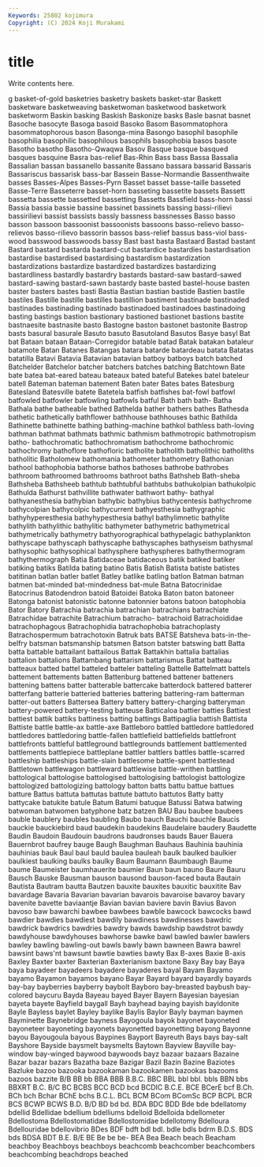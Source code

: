```yaml
---
Keywords: 25802 kojimura
Copyright: (C) 2024 Koji Murakami
---
```


# title

Write contents here.



g basket-of-gold
basketries basketry baskets basket-star Baskett basketware basketweaving basketwoman basketwood basketwork
basketworm Baskin basking Baskish Baskonize basks Basle basnat basnet Basoche
basocyte Basoga basoid Basoko Basom Basommatophora basommatophorous bason Basonga-mina Basongo
basophil basophile basophilia basophilic basophilous basophils basophobia basos basote Basotho
basotho Basotho-Qwaqwa Basov Basque basque basqued basques basquine Basra bas-relief
Bas-Rhin Bass bass Bassa Bassalia Bassalian bassan bassanello bassanite Bassano
bassara bassarid Bassaris Bassariscus bassarisk bass-bar Bassein Basse-Normandie Bassenthwaite basses
Basses-Alpes Basses-Pyrn Basset basset basse-taille basseted Basse-Terre Basseterre basset-horn basseting
bassetite bassets Bassett bassetta bassette bassetted bassetting Bassetts Bassfield bass-horn
bassi Bassia bassia bassie bassine bassinet bassinets bassing bassi-rilievi bassirilievi
bassist bassists bassly bassness bassnesses Basso basso basson bassoon bassoonist
bassoonists bassoons basso-relievo basso-relievos basso-rilievo bassorin bassos bass-relief bassus bass-viol
bass-wood basswood basswoods bassy Bast bast basta Bastaard Bastad bastant
Bastard bastard bastarda bastard-cut bastardice bastardies bastardisation bastardise bastardised bastardising
bastardism bastardization bastardizations bastardize bastardized bastardizes bastardizing bastardliness bastardly bastardry
bastards bastard-saw bastard-sawed bastard-sawing bastard-sawn bastardy baste basted bastel-house basten
baster basters bastes basti Bastia Bastian bastian bastide Bastien bastile
bastiles Bastille bastille bastilles bastillion bastiment bastinade bastinaded bastinades bastinading
bastinado bastinadoed bastinadoes bastinadoing basting bastings bastion bastionary bastioned bastionet
bastions bastite bastnaesite bastnasite basto Bastogne baston bastonet bastonite Bastrop
basts basural basurale Basuto basuto Basutoland Basutos Basye basyl Bat
bat Bataan bataan Bataan-Corregidor batable batad Batak batakan bataleur batamote
Batan Batanes Batangas batara batarde batardeau batata Batatas batatilla Batavi
Batavia Batavian batavian batboy batboys batch batched Batchelder Batchelor batcher
batchers batches batching Batchtown Bate bate batea bat-eared bateau bateaux
bated bateful Batekes batel bateleur batell Bateman bateman batement Baten
bater Bates bates Batesburg Batesland Batesville batete Batetela batfish batfishes
bat-fowl batfowl batfowled batfowler batfowling batfowls batful Bath bath bath-
Batha Bathala bathe batheable bathed Bathelda bather bathers bathes Bathesda
bathetic bathetically bathflower bathhouse bathhouses bathic Bathilda Bathinette bathinette bathing
bathing-machine bathkol bathless bath-loving bathman bathmat bathmats bathmic bathmism bathmotropic
bathmotropism batho- bathochromatic bathochromatism bathochrome bathochromic bathochromy bathoflore bathofloric batholite
batholith batholithic batholiths batholitic Batholomew bathomania bathometer bathometry Bathonian bathool
bathophobia bathorse bathos bathoses bathrobe bathrobes bathroom bathroomed bathrooms bathroot
baths Bathsheb Bath-sheba Bathsheba Bathsheeb bathtub bathtubful bathtubs bathukolpian bathukolpic
Bathulda Bathurst bathvillite bathwater bathwort bathy- bathyal bathyanesthesia bathybian bathybic
bathybius bathycentesis bathychrome bathycolpian bathycolpic bathycurrent bathyesthesia bathygraphic bathyhyperesthesia bathyhypesthesia
bathyl bathylimnetic bathylite bathylith bathylithic bathylitic bathymeter bathymetric bathymetrical bathymetrically
bathymetry bathyorographical bathypelagic bathyplankton bathyscape bathyscaph bathyscaphe bathyscaphes bathyseism bathysmal
bathysophic bathysophical bathysphere bathyspheres bathythermogram bathythermograph Batia Batidaceae batidaceous batik
batiked batiker batiking batiks Batilda bating batino Batis Batish Batista
batiste batistes batitinan batlan batler batlet Batley batlike batling batlon
Batman batman batmen bat-minded bat-mindedness bat-mule Batna Batocrinidae Batocrinus Batodendron
batoid Batoidei Batoka Baton baton batoneer Batonga batonist batonistic batonne
batonnier batons batoon batophobia Bator Batory Batrachia batrachia batrachian batrachians
batrachiate Batrachidae batrachite Batrachium batracho- batrachoid Batrachoididae batrachophagous Batrachophidia batrachophobia
batrachoplasty Batrachospermum batrachotoxin Batruk bats BATSE Batsheva bats-in-the-belfry batsman batsmanship
batsmen Batson batster batswing batt Batta batta battable battailant battailous
Battak Battakhin battalia battalias battalion battalions Battambang battarism battarismus Battat
batteau batteaux batted battel batteled batteler batteling Battelle Battelmatt battels
battement battements batten Battenburg battened battener batteners battening battens batter
batterable battercake batterdock battered batterer batterfang batterie batteried batteries battering
battering-ram batterman batter-out batters Battersea Battery battery battery-charging batteryman battery-powered
battery-testing batteuse Batticaloa battier batties Battiest battiest battik battiks battiness
batting battings Battipaglia battish Battista Battiste battle battle-ax battle-axe Battleboro
battled battledore battledored battledores battledoring battle-fallen battlefield battlefields battlefront battlefronts
battleful battleground battlegrounds battlement battlemented battlements battlepiece battleplane battler battlers
battles battle-scarred battleship battleships battle-slain battlesome battle-spent battlestead Battletown battlewagon
battleward battlewise battle-writhen battling battological battologise battologised battologising battologist battologize
battologized battologizing battology batton batts battu battue battues batture Battus
battuta battutas battute battuto battutos Batty batty battycake batukite batule
Batum Batumi batuque Batussi Batwa batwing batwoman batwomen batyphone batz
batzen BAU Bau baubee baubees bauble baublery baubles baubling Baubo
bauch Bauchi bauchle Baucis bauckie bauckiebird baud baudekin baudekins Baudelaire
baudery Baudette Baudin Baudoin Baudouin baudrons baudronses bauds Bauer Bauera
Bauernbrot baufrey bauge Baugh Baughman Bauhaus Bauhinia bauhinia bauhinias bauk
Baul baul bauld baulea bauleah baulk baulked baulkier baulkiest baulking
baulks baulky Baum Baumann Baumbaugh Baume baume Baumeister baumhauerite baumier
Baun baun bauno Baure Bauru Bausch Bauske Bausman bauson bausond
bauson-faced bauta Bautain Bautista Bautram bautta Bautzen bauxite bauxites bauxitic
bauxitite Bav bavardage Bavaria Bavarian bavarian bavarois bavaroise bavaroy bavary
bavenite bavette baviaantje Bavian bavian baviere bavin Bavius Bavon bavoso
baw bawarchi bawbee bawbees bawble bawcock bawcocks bawd bawdier bawdies
bawdiest bawdily bawdiness bawdinesses bawdric bawdrick bawdrics bawdries bawdry bawds
bawdship bawdstrot bawdy bawdyhouse bawdyhouses bawhorse bawke bawl bawled bawler
bawlers bawley bawling bawling-out bawls bawly bawn bawneen Bawra bawrel
bawsint baws'nt bawsunt bawtie bawties bawty Bax B-axes Baxie B-axis
Baxley Baxter baxter Baxterian Baxterianism baxtone Baxy Bay bay Baya
baya bayadeer bayadeers bayadere bayaderes bayal Bayam Bayamo bayamo Bayamon
bayamos bayano Bayar Bayard bayard bayardly bayards bay-bay bayberries bayberry
baybolt Bayboro bay-breasted baybush bay-colored baycuru Bayda Bayeau bayed Bayer
Bayern Bayesian bayesian bayeta bayete Bayfield baygall Bayh bayhead baying
bayish bayldonite Bayle Bayless baylet Bayley baylike Baylis Baylor Bayly
bayman baymen Bayminette Baynebridge bayness Bayogoula bayok bayonet bayoneted bayoneteer
bayoneting bayonets bayonetted bayonetting bayong Bayonne bayou Bayougoula bayous Baypines
Bayport Bayreuth Bays bays bay-salt Bayshore Bayside baysmelt baysmelts Baytown
Bayview Bayville bay-window bay-winged baywood baywoods bayz bazaar bazaars Bazaine
Bazar bazar bazars Bazatha baze Bazigar Bazil Bazin Bazine Baziotes
Bazluke bazoo bazooka bazookaman bazookamen bazookas bazooms bazoos bazzite B/B
BB bb BBA BBB B.B.C. BBC BBL bbl bbl. bbls
BBN bbs BBXRT B.C. B/C BC BCBS BCC BCD bcd
BCDIC B.C.E. BCE BCerE bcf B.Ch. BCh bch Bchar BChE
bchs B.C.L. BCL BCM BCom BComSc BCP BCPL BCR BCS
BCWP BCWS B.D. B/D BD bd bd. BDA BDC BDD
Bde bde bdellatomy bdellid Bdellidae bdellium bdelliums bdelloid Bdelloida bdellometer
Bdellostoma Bdellostomatidae Bdellostomidae bdellotomy Bdelloura Bdellouridae bdellovibrio BDes BDF bdft
bdl bdl. bdle bdls bdrm B.D.S. BDS bds BDSA BDT
B.E. B/E BE Be be be- BEA Bea Beach beach
Beacham beachboy Beachboys beachboys beachcomb beachcomber beachcombers beachcombing beachdrops beached
